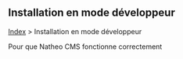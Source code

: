 ## Installation en mode développeur

[Index](../../index.md) > Installation en mode développeur

Pour que Natheo CMS fonctionne correctement